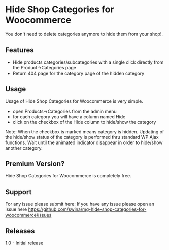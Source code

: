 # Hide Shop Categories for Woocommerce
You don't need to delete categories anymore to hide them from your shop!.

## Features

- Hide products categories/subcategories with a single click directly from the Product->Categories page
- Return 404 page for the category page of the hidden category


## Usage

Usage of Hide Shop Categories for Woocommerce is very simple.
- open Products->Categories from the admin menu
- for each category you will have a column named Hide
- click on the checkbox of the Hide column to hide/show the category

Note: 
When the checkbox is marked means category is hidden.
Updating of the hide/show status of the category is performed thru standard WP Ajax functions. Wait until the animated indicator disappear in order to hide/show another category.

## Premium Version?
Hide Shop Categories for Woocommerce is completely free. 

## Support
For any issue please submit here:
If you have any issue please open an issue here https://github.com/swina/mg-hide-shop-categories-for-woocommerce/issues

## Releases
1.0 - Initial release
